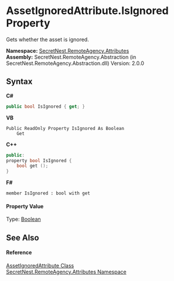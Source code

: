 # AssetIgnoredAttribute.IsIgnored Property 
 

Gets whether the asset is ignored.

**Namespace:**&nbsp;<a href="N_SecretNest_RemoteAgency_Attributes">SecretNest.RemoteAgency.Attributes</a><br />**Assembly:**&nbsp;SecretNest.RemoteAgency.Abstraction (in SecretNest.RemoteAgency.Abstraction.dll) Version: 2.0.0

## Syntax

**C#**<br />
``` C#
public bool IsIgnored { get; }
```

**VB**<br />
``` VB
Public ReadOnly Property IsIgnored As Boolean
	Get
```

**C++**<br />
``` C++
public:
property bool IsIgnored {
	bool get ();
}
```

**F#**<br />
``` F#
member IsIgnored : bool with get

```


#### Property Value
Type: <a href="https://docs.microsoft.com/dotnet/api/system.boolean" target="_blank">Boolean</a>

## See Also


#### Reference
<a href="T_SecretNest_RemoteAgency_Attributes_AssetIgnoredAttribute">AssetIgnoredAttribute Class</a><br /><a href="N_SecretNest_RemoteAgency_Attributes">SecretNest.RemoteAgency.Attributes Namespace</a><br />